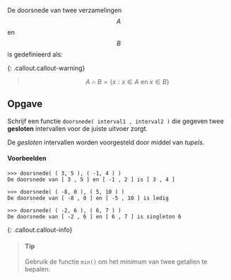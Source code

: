 De doorsnede van twee verzamelingen $$A$$ en $$B$$ is gedefinieerd als:

{: .callout.callout-warning}
> $$A \cap B = \{ x: x\in A \text{ en } x \in B \}$$

## Opgave
Schrijf een functie `doorsnede( interval1 , interval2 )` die gegeven twee **gesloten** intervallen voor de juiste uitvoer zorgt.

De *gesloten* intervallen worden voorgesteld door middel van *tupels*.


#### Voorbeelden
```
>>> doorsnede( ( 3, 5 ), ( -1, 4 ) )
De doorsnede van [ 3 , 5 ] en [ -1 , 2 ] is [ 3 , 4 ]
```
```
>>> doorsnede( ( -8, 0 ), ( 5, 10 ) )
De doorsnede van [ -8 , 0 ] en [ -5 , 10 ] is ledig
```
```
>>> doorsnede( ( -2, 6 ), ( 6, 7 ) )
De doorsnede van [ -2 , 6 ] en [ 6 , 7 ] is singleton 6
```

{: .callout.callout-info}
> #### Tip
> Gebruik de functie `min()` om het minimum van twee getallen te bepalen.